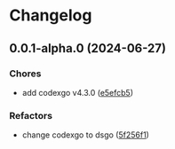 # Changelog

## 0.0.1-alpha.0 (2024-06-27)

### Chores

- add codexgo v4.3.0 ([e5efcb5](https://github.com/bastean/dsgo/commit/e5efcb5bb0cec707cfaa878bfe1b061c08108ca4))

### Refactors

- change codexgo to dsgo ([5f256f1](https://github.com/bastean/dsgo/commit/5f256f1a4f2eaba779c7022ee3e4cfdf1443dde9))

